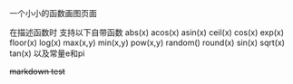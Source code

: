 一个小小的函数画图页面

在描述函数时 支持以下自带函数
abs(x)
acos(x)
asin(x)
ceil(x)
cos(x)
exp(x)
floor(x)
log(x)
max(x,y)
min(x,y)
pow(x,y)
random()
round(x)
sin(x)
sqrt(x)
tan(x)
以及常量e和pi

~~markdown test~~
